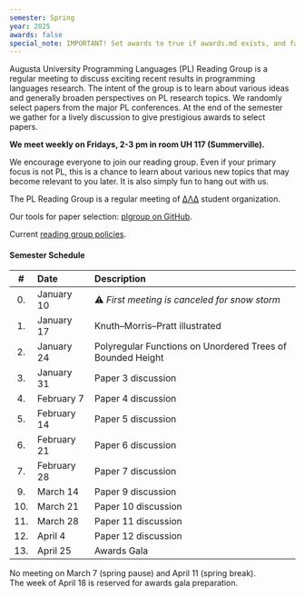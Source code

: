 ```yaml
---
semester: Spring
year: 2025
awards: false
special_note: IMPORTANT! Set awards to true if awards.md exists, and false otherwise
---
```


Augusta University Programming Languages (PL) Reading Group is a regular meeting to discuss exciting recent results in programming languages research.
The intent of the group is to learn about various ideas and generally broaden perspectives on PL research topics.
We randomly select papers from the major PL conferences. 
At the end of the semester we gather for a lively discussion to give prestigious awards to select papers.

**We meet weekly on Fridays, 2-3 pm in room UH 117 (Summerville).**

We encourage everyone to join our reading group. Even if your primary focus is not PL, this is a chance to learn about various new topics that may become relevant to you later.
It is also simply fun to hang out with us.

The PL Reading Group is a regular meeting of [ΔΛΔ](https://augusta.presence.io/organization/delta-lambda-delta) student organization.

Our tools for paper selection: [plgroup on GitHub](https://github.com/the-au-forml-lab/plgroup).

Current [reading group policies](policies).

#### Semester Schedule

| \#  | Date        | Description         |
|:---:|:------------|:--------------------|
| 0.  | January 10  | ⚠️ _First meeting is canceled for snow storm_ |
| 1.  | January 17  | Knuth–Morris–Pratt illustrated  |
| 2.  | January 24  | Polyregular Functions on Unordered Trees of Bounded Height  | 
| 3.  | January 31  | Paper 3 discussion  |
| 4.  | February 7  | Paper 4 discussion  |
| 5.  | February 14 | Paper 5 discussion  |
| 6.  | February 21 | Paper 6 discussion  |
| 7.  | February 28 | Paper 7 discussion  |
| 9.  | March 14    | Paper 9 discussion  |
| 10. | March 21    | Paper 10 discussion |
| 11. | March 28    | Paper 11 discussion |
| 12. | April 4     | Paper 12 discussion |
| 13. | April 25    | Awards Gala         |

No meeting on March 7 (spring pause) and April 11 (spring break).  
The week of April 18 is reserved for awards gala preparation.
